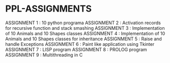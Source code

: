 # PPL-ASSIGNMENTS
ASSIGNMENT 1 : 10 python programa
ASSIGNMENT 2 : Activation records for recursive function and stack smashing
ASSIGNMENT 3 : Implementation of 10 Animals and 10 Shapes classes
ASSIGNMENT 4 : Implementation of 10 Animals and 10 Shapes classes for inheritance
ASSIGNMENT 5 : Raise and handle Exceptions
ASSIGNMENT 6 : Paint like application using Tkinter
ASSIGNMENT 7 : LISP program
ASSIGNMENT 8 : PROLOG program
ASSIGNMENT 9 : Multithreading in C
